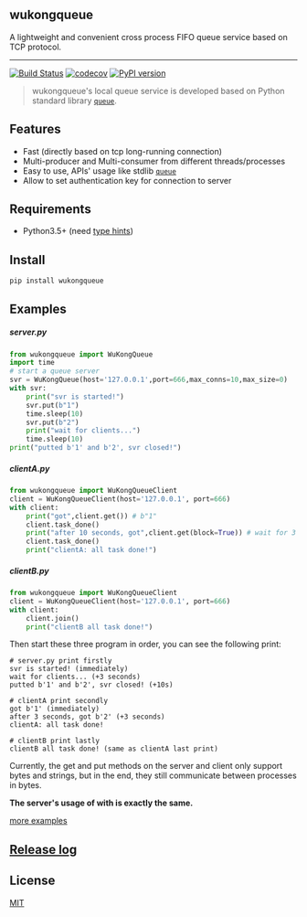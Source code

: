 ## wukongqueue
A lightweight and convenient cross process FIFO queue service based on TCP protocol.

---
[![Build Status](https://travis-ci.com/chaseSpace/wukongqueue.svg?branch=master)](https://travis-ci.com/chaseSpace/wukongqueue)
[![codecov](https://codecov.io/gh/chaseSpace/WukongQueue/branch/master/graph/badge.svg)](https://codecov.io/gh/chaseSpace/WukongQueue)
[![PyPI version](https://badge.fury.io/py/wukongqueue.svg)](https://badge.fury.io/py/wukongqueue)

> wukongqueue's local queue service is developed based on Python standard library [`queue`][1].


## Features
* Fast (directly based on tcp long-running connection)
* Multi-producer and Multi-consumer from different threads/processes
* Easy to use, APIs' usage like stdlib [`queue`][1]
* Allow to set authentication key for connection to server


## Requirements
* Python3.5+ (need [type hints](https://www.python.org/dev/peps/pep-0484/))

## Install
`pip install wukongqueue`
 
## Examples
##### server.py
```python
from wukongqueue import WuKongQueue
import time
# start a queue server
svr = WuKongQueue(host='127.0.0.1',port=666,max_conns=10,max_size=0)
with svr:
    print("svr is started!")
    svr.put(b"1")
    time.sleep(10)
    svr.put(b"2")
    print("wait for clients...")
    time.sleep(10)
print("putted b'1' and b'2', svr closed!")
```

##### clientA.py
```python
from wukongqueue import WuKongQueueClient
client = WuKongQueueClient(host='127.0.0.1', port=666)
with client:
    print("got",client.get()) # b"1"
    client.task_done()
    print("after 10 seconds, got",client.get(block=True)) # wait for 3 seconds, then print b"2"
    client.task_done()
    print("clientA: all task done!")
```

##### clientB.py
```python
from wukongqueue import WuKongQueueClient
client = WuKongQueueClient(host='127.0.0.1', port=666)
with client:
    client.join()
    print("clientB all task done!")
```
Then start these three program in order, you can see the following print:
```
# server.py print firstly
svr is started! (immediately)
wait for clients... (+3 seconds)
putted b'1' and b'2', svr closed! (+10s)

# clientA print secondly
got b'1' (immediately)
after 3 seconds, got b'2' (+3 seconds)
clientA: all task done!

# clientB print lastly
clientB all task done! (same as clientA last print)
```

Currently, the get and put methods on the server and client only support bytes
and strings, but in the end, they still communicate between processes in bytes.

**The server's usage of with is exactly the same.**

[more examples](https://github.com/chaseSpace/wukongqueue/blob/master/_examples)


## [Release log](https://github.com/chaseSpace/wukongqueue/blob/master/RELEASELOG.md)

## License
[MIT](https://github.com/chaseSpace/WukongQueue/blob/master/LICENSE)

[1]: https://docs.python.org/3.6/library/queue.html